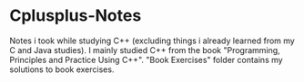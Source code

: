 # Cplusplus-Notes
Notes i took while studying C++ (excluding things i already learned from my C and Java studies). I mainly studied C++ from the book "Programming, Principles and Practice Using C++". "Book Exercises" folder contains my solutions to book exercises.
